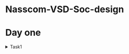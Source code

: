# Nasscom-VSD-Soc-design

# Day one
<details>
 <summary> Task1 </summary>
	
Installed all required tools.
</details>
